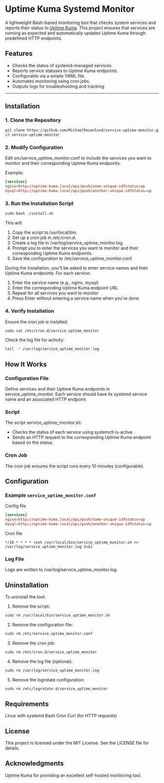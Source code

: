 # Uptime Kuma Systemd Monitor

A lightweight Bash-based monitoring tool that checks system services and reports their status to [Uptime Kuma](https://github.com/louislam/uptime-kuma). This project ensures that services are running as expected and automatically updates Uptime Kuma through predefined HTTP endpoints.

## Features

- Checks the status of systemd-managed services.
- Reports service statuses to Uptime Kuma endpoints.
- Configurable via a simple YAML file.
- Automates monitoring using cron jobs.
- Outputs logs for troubleshooting and tracking.

---

## Installation

### 1. Clone the Repository

```bash
git clone https://github.com/MichaelRosenlund/service-uptime-monitor.git
cd service-uptime-monitor
```

### 2. Modify Configuration

Edit src/service_uptime_monitor.conf to include the services you want to monitor and their corresponding Uptime Kuma endpoints.

Example:

```conf
[services]
nginx=http://uptime-kuma.local/api/push/some-unique-id?status=up
mysql=http://uptime-kuma.local/api/push/another-unique-id?status=up
```

### 3. Run the Installation Script

```bash
sudo bash ./install.sh
```

This will:

1. Copy the script to /usr/local/bin.
2. Set up a cron job in /etc/cron.d.
3. Create a log file in /var/log/service_uptime_monitor.log.
4. Prompt you to enter the services you want to monitor and their corresponding Uptime Kuma endpoints.
5. Save the configuration to /etc/service_uptime_monitor.conf.

During the installation, you'll be asked to enter service names and their Uptime Kuma endpoints. For each service:

1. Enter the service name (e.g., nginx, mysql)
2. Enter the corresponding Uptime Kuma endpoint URL
3. Repeat for all services you want to monitor
4. Press Enter without entering a service name when you're done

### 4. Verify Installation

Ensure the cron job is installed:

```bash
sudo cat /etc/cron.d/service_uptime_monitor
```

Check the log file for activity:

```bash
tail -f /var/log/service_uptime_monitor.log
```

## How It Works

### Configuration File

Define services and their Uptime Kuma endpoints in service_uptime_monitor. Each service should have its systemd service name and an associated HTTP endpoint.

### Script

The script service_uptime_monitor.sh:

- Checks the status of each service using systemctl is-active.
- Sends an HTTP request to the corresponding Uptime Kuma endpoint based on the status.

### Cron Job

The cron job ensures the script runs every 10 minutes (configurable).

## Configuration

### Example `service_uptime_monitor.conf`

Config file

```conf
[services]
nginx=http://uptime-kuma.local/api/push/some-unique-id?status=up
mysql=http://uptime-kuma.local/api/push/another-unique-id?status=up
```

Cron file

```text
*/10 * * * * root /usr/local/bin/service_uptime_monitor.sh >> /var/log/service_uptime_monitor.log 2>&1
```

### Log File

Logs are written to /var/log/service_uptime_monitor.log.

## Uninstallation

To uninstall the tool:

1. Remove the script:

```bash
sudo rm /usr/local/bin/service_uptime_monitor.sh
```

2. Remove the configuration file:

```bash
sudo rm /etc/service_uptime_monitor.conf
```

3. Remove the cron job:

```bash
sudo rm /etc/cron.d/service_uptime_monitor
```

4. Remove the log file (optional):

```bash
sudo rm /var/log/service_uptime_monitor.log
```

5. Remove the logrotate configuration:

```bash
sudo rm /etc/logrotate.d/service_uptime_monitor
```

## Requirements

Linux with systemd
Bash
Cron
Curl (for HTTP requests)

## License

This project is licensed under the MIT License. See the LICENSE file for details.

## Acknowledgments

Uptime Kuma for providing an excellent self-hosted monitoring tool.

